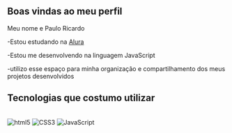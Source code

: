 ## Boas vindas ao meu perfil

Meu nome e Paulo Ricardo

-Estou estudando na [Alura](https://www.aluras.com.br)

-Estou me desenvolvendo na linguagem JavaScript

-utilizo esse espaço para minha organização e compartilhamento dos meus projetos desenvolvidos



## Tecnologias que costumo utilizar

<div style="display: inline_block"><br/>
<img aligh="center" alt="html5" src"https://img.shields.io/badge/HTML5-E34F26?style=for-the-badge&logo=html5&logoColor=white" />  
  <img aligh="center" alt="CSS3" src"https://img.shields.io/badge/CSS3-1572B6?style=for-the-badge&logo=css3&logoColor=white" />  
  <img aligh="center" alt="JavaScript" src"https://img.shields.io/badge/JavaScript-323330?style=for-the-badge&logo=javascript&logoColor=F7DF1E" />  
</div>
